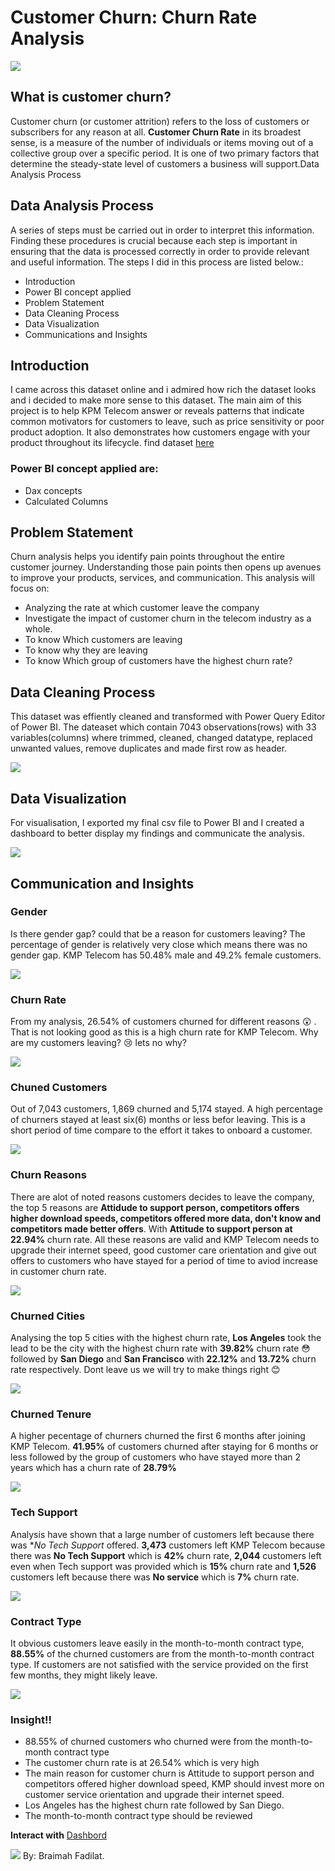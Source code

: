 # Customer Churn: Churn Rate Analysis
![](ChurnPic.png)

## What is customer churn?
Customer churn (or customer attrition) refers to the loss of customers or subscribers for any reason at all.
**Customer Churn Rate** in its broadest sense, is a measure of the number of individuals or items moving out of a collective group over a specific period. It is one of two primary factors that determine the steady-state level of customers a business will support.Data Analysis Process

## Data Analysis Process
A series of steps must be carried out in order to interpret this information. Finding these procedures is crucial because each step is important in ensuring that the data is processed correctly in order to provide relevant and useful information. The steps I did in this process are listed below.:

- Introduction
- Power BI concept applied
- Problem Statement
- Data Cleaning Process
- Data Visualization
- Communications and Insights

## Introduction
I came across this dataset online and i admired how rich the dataset looks and i decided to make more sense to this dataset.
The main aim of this project is to help KPM Telecom answer or reveals patterns that indicate common motivators for customers to leave, such as price sensitivity or poor product adoption. It also demonstrates how customers engage with your product throughout its lifecycle. find dataset [here](https://www.kaggle.com/datasets/yeanzc/telco-customer-churn-ibm-dataset)

### Power BI concept applied are:
- Dax concepts
- Calculated Columns


## Problem Statement

Churn analysis helps you identify pain points throughout the entire customer journey. Understanding those pain points then opens up avenues to improve your products, services, and communication. This analysis will focus on:
- Analyzing the rate at which customer leave the company
- Investigate the impact of customer churn in the telecom industry as a whole.
- To know Which customers are leaving
- To know why they are leaving
- To know Which group of customers have the highest churn rate?

## Data Cleaning Process
This dataset was effiently cleaned and transformed with Power Query Editor of Power BI. The dateaset which contain 7043 observations(rows) with 33 variables(columns) where trimmed, cleaned, changed datatype, replaced unwanted values, remove duplicates and made first row as header. 

![](churncleaning.jpg)

## Data Visualization
For visualisation, I exported my final csv file to Power BI and I created a dashboard to better display my findings and communicate the analysis.

![](Dashboard.jpg)

## Communication and Insights
### Gender
Is there gender gap? could that be a reason for customers leaving?
The percentage of gender is relatively very close which means there was no gender gap. KMP Telecom has 50.48% male and 49.2% female customers.

![](Gender.jpg)

### Churn Rate
From my analysis, 26.54% of customers churned for different reasons :astonished: . That is not looking good as this is a high churn rate for KMP Telecom. Why are my customers leaving? :cry: lets no why?

![](ChurnRate.jpg)

### Chuned Customers
Out of 7,043 customers, 1,869 churned and 5,174 stayed. A high percentage of churners stayed at least six(6) months or less befor leaving. This is a short period of time compare to the effort it takes to onboard a customer.

![](Churnedcustomers.jpg)

### Churn Reasons
There are alot of noted reasons customers decides to leave the company, the top 5 reasons are **Attidude to support person, competitors offers higher download speeds, competitors offered more data, don't know and competitors made better offers**. With **Attitude to support person at 22.94%** churn rate.
All these reasons are valid and KMP Telecom needs to upgrade their internet speed, good customer care orientation and give out offers to customers who have stayed for a period of time to aviod increase in customer churn rate.

![](ChurnReason.jpg)

### Churned Cities
Analysing the top 5 cities with the highest churn rate, **Los Angeles** took the lead to be the city with the highest churn rate with **39.82%** churn rate :flushed: followed by **San Diego** and **San Francisco** with **22.12%**  and **13.72%** churn rate respectively. Dont leave us we will try to make things right :blush: 

![](ChurnedCities.jpg)

### Churned Tenure

A higher pecentage of churners churned the first 6 months after joining KMP Telecom. **41.95%** of customers churned after staying for 6 months or less followed by the group of customers who have stayed more than 2 years which has a churn rate of **28.79%**

![](ChurnedTenure.jpg)

### Tech Support

Analysis have shown that a large number of customers left because there was **No Tech Support* offered. **3,473** customers left KMP Telecom because there was **No Tech Support** which is **42%** churn rate, **2,044** customers left even when Tech support was provided which is **15%** churn rate and **1,526** customers left because there was **No service** which is **7%** churn rate.

![](TechSupport.jpg)

### Contract Type
It obvious customers leave easily in the month-to-month contract type, **88.55%** of the churned customers are from the month-to-month contract type. If customers are not satisfied with the service provided on the first few months, they might likely leave.

![](ContractType.jpg)

### Insight!!
- 88.55% of churned customers who churned were from the month-to-month contract type
- The customer churn rate is at 26.54% which is very high
- The main reason for customer churn is Attitude to support person and competitors offered higher download speed, KMP should invest more on customer service orientation and upgrade their internet speed.
- Los Angeles has the highest churn rate followed by San Diego.
- The month-to-month contract type should be reviewed

**__Interact with__** [Dashbord](https://app.powerbi.com/groups/me/reports/92c8784d-41c1-4c66-aaf5-65a5563b0eda/ReportSection)

![](Thankunote.jpg)
By: Braimah Fadilat.
